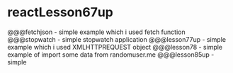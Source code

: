 # reactLesson67up

@@@fetchjson - simple example which i used fetch function
@@@stopwatch - simple stopwatch application
@@@lesson77up - simple example which i used XMLHTTPREQUEST object
@@@lesson78 - simple example of import some data from randomuser.me
@@@lesson85up - simple
